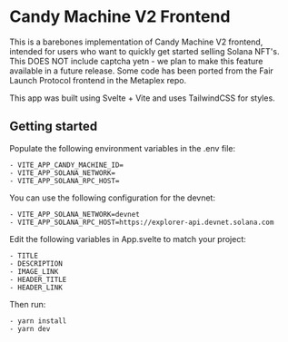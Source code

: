 # Candy Machine V2 Frontend

This is a barebones implementation of Candy Machine V2 frontend, intended for users who want to quickly get started selling Solana NFT's. This DOES NOT include captcha yetn - we plan to make this feature available in a future release. Some code has been ported from the Fair Launch Protocol frontend in the Metaplex repo.

This app was built using Svelte + Vite and uses TailwindCSS for styles.

## Getting started

Populate the following environment variables in the .env file:
```
- VITE_APP_CANDY_MACHINE_ID=
- VITE_APP_SOLANA_NETWORK=
- VITE_APP_SOLANA_RPC_HOST=
```
You can use the following configuration for the devnet:
```
- VITE_APP_SOLANA_NETWORK=devnet
- VITE_APP_SOLANA_RPC_HOST=https://explorer-api.devnet.solana.com
```
Edit the following variables in App.svelte to match your project:
```
- TITLE
- DESCRIPTION
- IMAGE_LINK
- HEADER_TITLE
- HEADER_LINK
```
Then run:
```
- yarn install
- yarn dev
```
